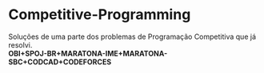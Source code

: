 # Competitive-Programming
Soluções de uma parte dos problemas de Programação Competitiva que já resolvi.<br/>
<b>OBI+SPOJ-BR+MARATONA-IME+MARATONA-SBC+CODCAD+CODEFORCES</b>
